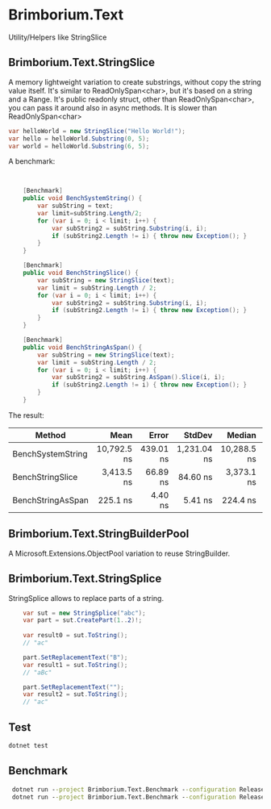 # Brimborium.Text

Utility/Helpers like StringSlice

## Brimborium.Text.StringSlice

A memory lightweight variation to create substrings, without copy the string value itself.
It's similar to ReadOnlySpan&lt;char&gt;, but it's based on a string and a Range.
It's public readonly struct, other than ReadOnlySpan&lt;char&gt;, you can pass it around also in async methods.
It is slower than ReadOnlySpan&lt;char&gt;

```C#
var helloWorld = new StringSlice("Hello World!");
var hello = helloWorld.Substring(0, 5);
var world = helloWorld.Substring(6, 5);
```

A benchmark:

```C#

    
    [Benchmark]
    public void BenchSystemString() {
        var subString = text;
        var limit=subString.Length/2;
        for (var i = 0; i < limit; i++) {
            var subString2 = subString.Substring(i, i);
            if (subString2.Length != i) { throw new Exception(); }
        }
    }

    [Benchmark]
    public void BenchStringSlice() {
        var subString = new StringSlice(text);
        var limit = subString.Length / 2;
        for (var i = 0; i < limit; i++) {
            var subString2 = subString.Substring(i, i);
            if (subString2.Length != i) { throw new Exception(); }
        }
    }

    [Benchmark]
    public void BenchStringAsSpan() {
        var subString = new StringSlice(text);
        var limit = subString.Length / 2;
        for (var i = 0; i < limit; i++) {
            var subString2 = subString.AsSpan().Slice(i, i);
            if (subString2.Length != i) { throw new Exception(); }
        }
    }
```

The result:

| Method            | Mean        | Error     | StdDev      | Median      | Gen0    | Allocated |
|------------------ |------------:|----------:|------------:|------------:|--------:|----------:|
| BenchSystemString | 10,792.5 ns | 439.01 ns | 1,231.04 ns | 10,288.5 ns | 15.1367 |   63336 B |
| BenchStringSlice  |  3,413.5 ns |  66.89 ns |    84.60 ns |  3,373.1 ns |       - |         - |
| BenchStringAsSpan |    225.1 ns |   4.40 ns |     5.41 ns |    224.4 ns |       - |         - |

## Brimborium.Text.StringBuilderPool

A Microsoft.Extensions.ObjectPool variation to reuse StringBuilder.

## Brimborium.Text.StringSplice

StringSplice allows to replace parts of a string.

```C#
    var sut = new StringSplice("abc");
    var part = sut.CreatePart(1..2)!;
    
    var result0 = sut.ToString();
    // "ac"

    part.SetReplacementText("B");
    var result1 = sut.ToString();
    // "aBc"

    part.SetReplacementText("");
    var result2 = sut.ToString();
    // "ac"

```

## Test

```cmd
dotnet test
```

## Benchmark

```cmd
 dotnet run --project Brimborium.Text.Benchmark --configuration Release -- --memory
 dotnet run --project Brimborium.Text.Benchmark --configuration Release -- --warmupCount 2 --iterationCount 2
```